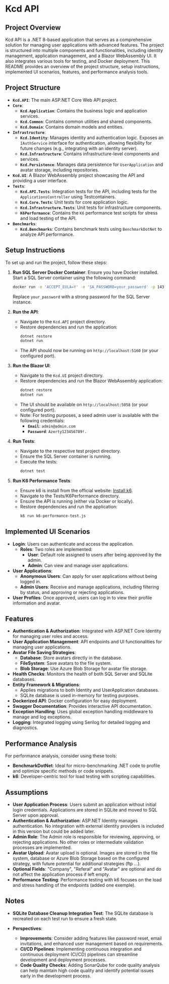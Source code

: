 # Kcd API

## Project Overview

Kcd API is a .NET 8-based application that serves as a comprehensive solution for managing user applications with advanced features. The project is structured into multiple components and functionalities, including identity management, application management, and a Blazor WebAssembly UI. It also integrates various tools for testing, and Docker deployment. This README provides an overview of the project structure, setup instructions, implemented UI scenarios, features, and performance analysis tools.

## Project Structure

- **`Kcd.API`**: The main ASP.NET Core Web API project.
- **`Core`**:
  - **`Kcd.Application`**: Contains the business logic and application services.
  - **`Kcd.Common`**: Contains common utilities and shared components.
  - **`Kcd.Domain`**: Contains domain models and entities.
- **`Infrastructure`**:
  - **`Kcd.Identity`**: Manages identity and authentication logic. Exposes an `IAuthService` interface for authentication, allowing flexibility for future changes (e.g., integrating with an identity server).
  - **`Kcd.Infrastructure`**: Contains infrastructure-level components and services.
  - **`Kcd.Persistence`**: Manages data persistence for `UserApplication` and avatar storage, including repositories.
- **`Kcd.UI`**: A Blazor WebAssembly project showcasing the API and providing a user interface.
- **`Tests`**:
  - **`Kcd.API.Tests`**: Integration tests for the API, including tests for the `ApplicationsController` using Testcontainers.
  - **`Kcd.Core.Tests`**: Unit tests for core application logic.
  - **`Kcd.Infrastructure.Tests`**: Unit tests for infrastructure components.
  - **`K6Performance`**: Contains the `K6` performance test scripts for stress and load testing of the API.
- **`Benchmarks`**:
  - **`Kcd.Benchmarks`**: Contains benchmark tests using `BenchmarkDotNet` to analyze API performance.

## Setup Instructions

To set up and run the project, follow these steps:

1. **Run SQL Server Docker Container**:
   Ensure you have Docker installed. Start a SQL Server container using the following command:
   ```sh
   docker run -e 'ACCEPT_EULA=Y' -e 'SA_PASSWORD=your_password' -p 1433:1433 --name sqlserver --hostname sqlserver -d mcr.microsoft.com/mssql/server:2019-latest
   ```
   Replace `your_password` with a strong password for the SQL Server instance.

2. **Run the API**:
   - Navigate to the `Kcd.API` project directory.
   - Restore dependencies and run the application:
     ```sh
     dotnet restore
     dotnet run
     ```
   - The API should now be running on `http://localhost:5160` (or your configured port).

3. **Run the Blazor UI**:
   - Navigate to the `Kcd.UI` project directory.
   - Restore dependencies and run the Blazor WebAssembly application:
     ```sh
     dotnet restore
     dotnet run
     ```
   - The UI should be available on `http://localhost:5058` (or your configured port).
   - Note: For testing purposes, a seed admin user is available with the following credentials:
     - **`Email`**: `admin@admin.com`
     - **`Password`**: `Azerty123456789!.`

4. **Run Tests**:
   - Navigate to the respective test project directory.
   - Ensure the SQL Server container is running.
   - Execute the tests:
     ```sh
     dotnet test
     ```
     
5. **Run K6 Performance Tests**:
   - Ensure k6 is install from the official website: [Install k6](https://grafana.com/docs/k6/latest/set-up/install-k6/).
   - Navigate to the Tests/K6Performance directory.
   - Ensure the API is running (either via Docker or locally).
   - Restore dependencies and run the application:
     ```sh
     k6 run k6-performance-test.js
     ```
     
## Implemented UI Scenarios

- **Login**: Users can authenticate and access the application.
  - **Roles**: Two roles are implemented:
    - **User**: Default role assigned to users after being approved by the admin.
    - **Admin**: Can view and manage user applications.
- **User Applications**:
  - **Anonymous Users**: Can apply for user applications without being logged in.
  - **Admin Users**: Receive and manage applications, including filtering by status, and approving or rejecting applications.
- **User Profiles**: Once approved, users can log in to view their profile information and avatar.

## Features

- **Authentication & Authorization**: Integrated with ASP.NET Core Identity for managing user roles and access.
- **User Application Management**: API endpoints and UI functionalities for managing user applications.
- **Avatar File Saving Strategies**:
  - **Database**: Store avatars directly in the database.
  - **FileSystem**: Save avatars to the file system.
  - **Blob Storage**: Use Azure Blob Storage for avatar file storage.
- **Health Checks**: Monitors the health of both SQL Server and SQLite databases.
- **Entity Framework & Migrations**:
  - Applies migrations to both Identity and UserApplication databases.
  - SQLite database is used in-memory for testing purposes.
- **Dockerized API**: Docker configuration for easy deployment.
- **Swagger Documentation**: Provides interactive API documentation.
- **Exception Handling**: Uses global exception handling middleware to manage and log exceptions.
- **Logging**: Integrated logging using Serilog for detailed logging and diagnostics.
  
## Performance Analysis

For performance analysis, consider using these tools:

- **BenchmarkDotNet**: Ideal for micro-benchmarking .NET code to profile and optimize specific methods or code snippets.
- **k6**: Developer-centric tool for load testing with scripting capabilities.

## Assumptions

- **User Application Process**: Users submit an application without initial login credentials. Applications are stored in SQLite and moved to SQL Server upon approval.
- **Authentication & Authorization**: ASP.NET Identity manages authentication. No integration with external identity providers is included in this version but could be added later.
- **Admin Role**: The Admin role is responsible for reviewing, approving, or rejecting applications. No other roles or intermediate validation processes are implemented.
- **Avatar Upload**: Avatar upload is optional. Images are stored in the file system, database or Azure Blob Storage based on the configured strategy, with future potential for additional strategies (ftp ...).
- **Optional Fields**: "Company", "Referal" and "Avatar" are optional and do not affect the application process if left empty.
- **Performance Testing**: Performance testing with k6 focuses on the load and stress handling of the endpoints (added one exemple).
       
## Notes

- **SQLite Database Cleanup Integration Test**: The SQLite database is recreated on each test run to ensure a fresh state.
  
- **Perspectives**:
  - **Improvements**: Consider adding features like password reset, email invitations, and enhanced user management based on requirements.
  - **CI/CD Pipelines**: Implementing continuous integration and continuous deployment (CI/CD) pipelines can streamline development and deployment processes.
  - **Code Quality Checks**: Adding SonarQube for code quality analysis can help maintain high code quality and identify potential issues early in the development process.

